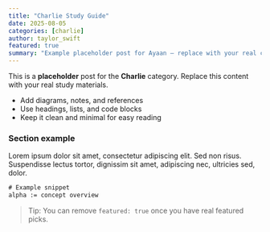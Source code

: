 ```yaml
---
title: "Charlie Study Guide"
date: 2025-08-05
categories: [charlie]
author: taylor_swift
featured: true
summary: "Example placeholder post for Ayaan — replace with your real content after go-live."
---
```

This is a **placeholder** post for the **Charlie** category. Replace this content with your real study materials.

- Add diagrams, notes, and references
- Use headings, lists, and code blocks
- Keep it clean and minimal for easy reading

<!--more-->

### Section example

Lorem ipsum dolor sit amet, consectetur adipiscing elit. Sed non risus. Suspendisse lectus tortor, dignissim sit amet, adipiscing nec, ultricies sed, dolor.

```txt
# Example snippet
alpha := concept overview
```

> Tip: You can remove `featured: true` once you have real featured picks.
